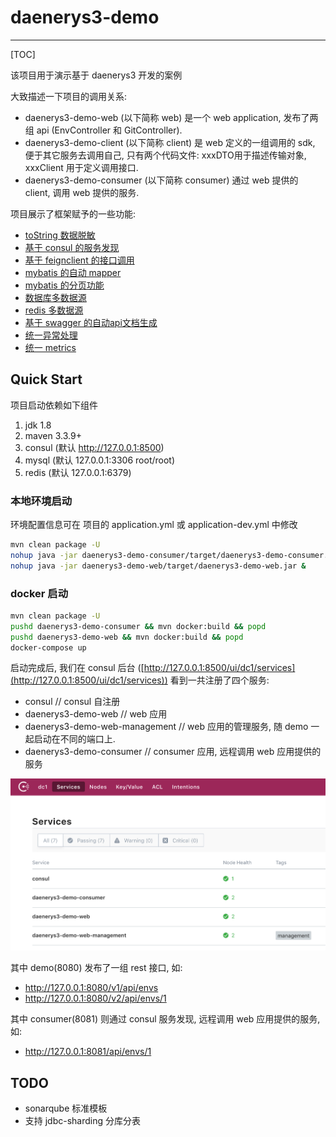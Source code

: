 # daenerys3-demo

---

[TOC]

该项目用于演示基于 daenerys3 开发的案例

大致描述一下项目的调用关系: 

* daenerys3-demo-web (以下简称 web) 是一个 web application, 发布了两组 api (EnvController 和 GitController).
* daenerys3-demo-client (以下简称 client) 是 web 定义的一组调用的 sdk, 便于其它服务去调用自己, 只有两个代码文件: xxxDTO用于描述传输对象, xxxClient 用于定义调用接口.
* daenerys3-demo-consumer (以下简称 consumer) 通过 web 提供的 client, 调用 web 提供的服务.


项目展示了框架赋予的一些功能:

* [toString 数据脱敏](docs/desensitization.md)
* [基于 consul 的服务发现](docs/consul.md)
* [基于 feignclient 的接口调用](docs/feignclient.md)
* [mybatis 的自动 mapper](docs/mybatis_mapper.md)
* [mybatis 的分页功能](docs/mybatis_pagehelper.md)
* [数据库多数据源](docs/db_multi_datasources.md)
* [redis 多数据源](docs/redis_multi_datasources.md)
* [基于 swagger 的自动api文档生成](docs/swagger.md)
* [统一异常处理](docs/exception_handler.md)
* [统一 metrics](docs/metrics.md)

## Quick Start

项目启动依赖如下组件

1. jdk 1.8
1. maven 3.3.9+
1. consul (默认 http://127.0.0.1:8500)
1. mysql (默认 127.0.0.1:3306 root/root)
1. redis (默认 127.0.0.1:6379)

### 本地环境启动

环境配置信息可在 项目的 application.yml 或 application-dev.yml 中修改

```bash
mvn clean package -U
nohup java -jar daenerys3-demo-consumer/target/daenerys3-demo-consumer.jar &
nohup java -jar daenerys3-demo-web/target/daenerys3-demo-web.jar & 
```

### docker 启动

```bash
mvn clean package -U
pushd daenerys3-demo-consumer && mvn docker:build && popd
pushd daenerys3-demo-web && mvn docker:build && popd
docker-compose up
```

启动完成后, 我们在 consul 后台 ([http://127.0.0.1:8500/ui/dc1/services](http://127.0.0.1:8500/ui/dc1/services)) 看到一共注册了四个服务:

* consul // consul 自注册
* daenerys3-demo-web // web 应用
* daenerys3-demo-web-management // web 应用的管理服务, 随 demo 一起启动在不同的端口上.
* daenerys3-demo-consumer // consumer 应用, 远程调用 web 应用提供的服务

![](docs/imgs/consul_2.png)

其中 demo(8080) 发布了一组 rest 接口, 如:

* http://127.0.0.1:8080/v1/api/envs
* http://127.0.0.1:8080/v2/api/envs/1

其中 consumer(8081) 则通过 consul 服务发现, 远程调用 web 应用提供的服务, 如:

* http://127.0.0.1:8081/api/envs/1


## TODO

* sonarqube 标准模板
* 支持 jdbc-sharding 分库分表
